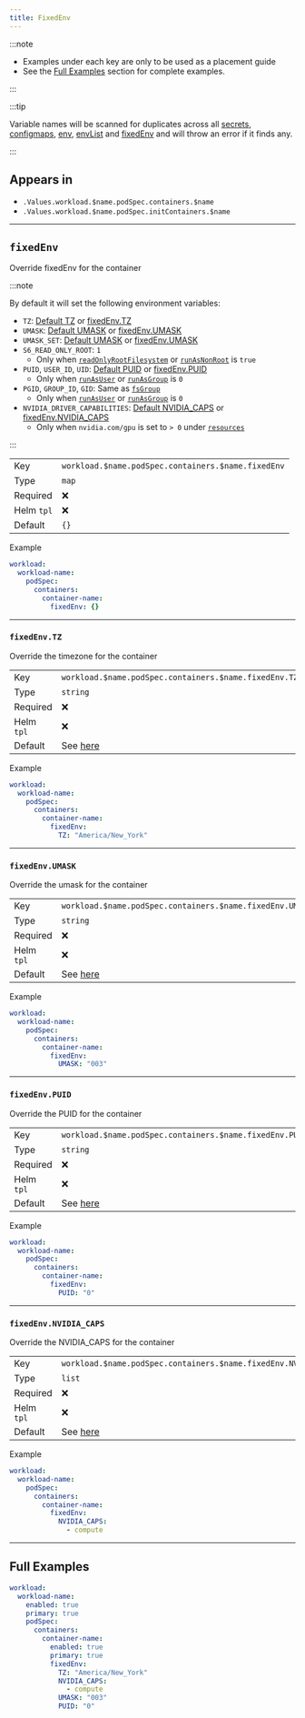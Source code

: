 ```yaml
---
title: FixedEnv
---
```


:::note

- Examples under each key are only to be used as a placement guide
- See the [Full Examples](#full-examples) section for complete examples.

:::

:::tip

Variable names will be scanned for duplicates across all
[secrets](/general/common/secret), [configmaps](/general/common/configmap),
[env](/general/common/env), [envList](/general/common/envlist) and [fixedEnv](/general/common/fixedenv)
and will throw an error if it finds any.

:::

## Appears in

- `.Values.workload.$name.podSpec.containers.$name`
- `.Values.workload.$name.podSpec.initContainers.$name`

---

## `fixedEnv`

Override fixedEnv for the container

:::note

By default it will set the following environment variables:

- `TZ`: [Default TZ](/general/common#tz) or [fixedEnv.TZ](#fixedenvtz)
- `UMASK`: [Default UMASK](/general/common/securitycontext#securitycontextcontainerumask) or [fixedEnv.UMASK](#fixedenvumask)
- `UMASK_SET`: [Default UMASK](/general/common/securitycontext#securitycontextcontainerumask) or [fixedEnv.UMASK](#fixedenvumask)
- `S6_READ_ONLY_ROOT`: `1`
  - Only when [`readOnlyRootFilesystem`](/general/common/securitycontext.md#securitycontextreadonlyrootfilesystem) or [`runAsNonRoot`](/general/common/securitycontext#securitycontextrunasnonroot) is `true`
- `PUID`, `USER_ID`, `UID`: [Default PUID](/general/common/securitycontext#securitycontextcontainerpuid) or [fixedEnv.PUID](#fixedenvpuid)
  - Only when [`runAsUser`](/general/common/securitycontext.md#securitycontextrunasuser) or [`runAsGroup`](/general/common/securitycontext#securitycontextcontainerrunasgroup) is `0`
- `PGID`, `GROUP_ID`, `GID`: Same as [`fsGroup`](/general/common/securitycontext#securitycontextpodfsgroup)
  - Only when [`runAsUser`](/general/common/securitycontext.md#securitycontextrunasuser) or [`runAsGroup`](/general/common/securitycontext#securitycontextcontainerrunasgroup) is `0`
- `NVIDIA_DRIVER_CAPABILITIES`: [Default NVIDIA_CAPS](/general/common/containeroptions#nvidia_caps) or [fixedEnv.NVIDIA_CAPS](#fixedenvnvidia_caps)
  - Only when `nvidia.com/gpu` is set to `> 0` under [`resources`](/general/common/container/resources)

:::

|            |                                                    |
| ---------- | -------------------------------------------------- |
| Key        | `workload.$name.podSpec.containers.$name.fixedEnv` |
| Type       | `map`                                              |
| Required   | ❌                                                 |
| Helm `tpl` | ❌                                                 |
| Default    | `{}`                                               |

Example

```yaml
workload:
  workload-name:
    podSpec:
      containers:
        container-name:
          fixedEnv: {}
```

---

### `fixedEnv.TZ`

Override the timezone for the container

|            |                                                       |
| ---------- | ----------------------------------------------------- |
| Key        | `workload.$name.podSpec.containers.$name.fixedEnv.TZ` |
| Type       | `string`                                              |
| Required   | ❌                                                    |
| Helm `tpl` | ❌                                                    |
| Default    | See [here](/general/common#tz)                        |

Example

```yaml
workload:
  workload-name:
    podSpec:
      containers:
        container-name:
          fixedEnv:
            TZ: "America/New_York"
```

---

### `fixedEnv.UMASK`

Override the umask for the container

|            |                                                                           |
| ---------- | ------------------------------------------------------------------------- |
| Key        | `workload.$name.podSpec.containers.$name.fixedEnv.UMASK`                  |
| Type       | `string`                                                                  |
| Required   | ❌                                                                        |
| Helm `tpl` | ❌                                                                        |
| Default    | See [here](/general/common/securitycontext#securitycontextcontainerumask) |

Example

```yaml
workload:
  workload-name:
    podSpec:
      containers:
        container-name:
          fixedEnv:
            UMASK: "003"
```

---

### `fixedEnv.PUID`

Override the PUID for the container

|            |                                                                          |
| ---------- | ------------------------------------------------------------------------ |
| Key        | `workload.$name.podSpec.containers.$name.fixedEnv.PUID`                  |
| Type       | `string`                                                                 |
| Required   | ❌                                                                       |
| Helm `tpl` | ❌                                                                       |
| Default    | See [here](/general/common/securitycontext#securitycontextcontainerpuid) |

Example

```yaml
workload:
  workload-name:
    podSpec:
      containers:
        container-name:
          fixedEnv:
            PUID: "0"
```

---

### `fixedEnv.NVIDIA_CAPS`

Override the NVIDIA_CAPS for the container

|            |                                                                |
| ---------- | -------------------------------------------------------------- |
| Key        | `workload.$name.podSpec.containers.$name.fixedEnv.NVIDIA_CAPS` |
| Type       | `list`                                                         |
| Required   | ❌                                                             |
| Helm `tpl` | ❌                                                             |
| Default    | See [here](/general/common/containeroptions#nvidia_caps)       |

Example

```yaml
workload:
  workload-name:
    podSpec:
      containers:
        container-name:
          fixedEnv:
            NVIDIA_CAPS:
              - compute
```

---

## Full Examples

```yaml
workload:
  workload-name:
    enabled: true
    primary: true
    podSpec:
      containers:
        container-name:
          enabled: true
          primary: true
          fixedEnv:
            TZ: "America/New_York"
            NVIDIA_CAPS:
              - compute
            UMASK: "003"
            PUID: "0"
```
